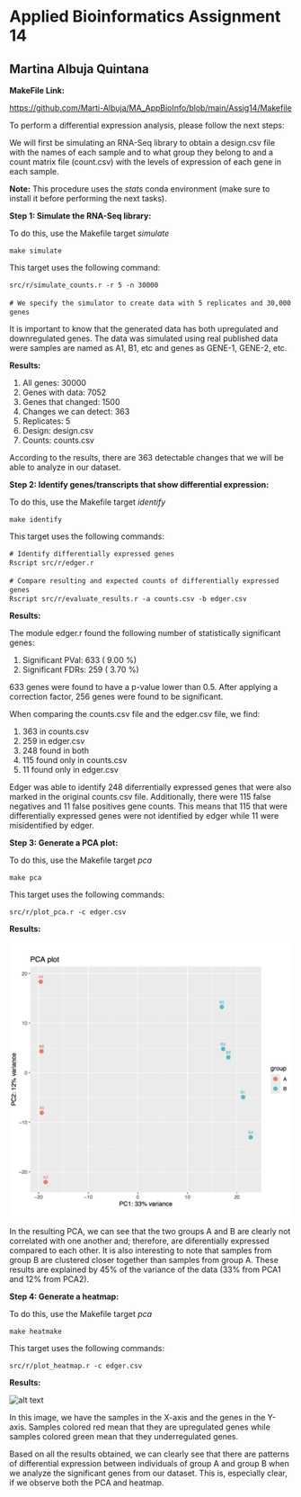 # Applied Bioinformatics Assignment 14
## Martina Albuja Quintana

**MakeFile Link:** 

https://github.com/Marti-Albuja/MA_AppBioInfo/blob/main/Assig14/Makefile

To perform a differential expression analysis, please follow the next steps:

We will first be simulating an RNA-Seq library to obtain a design.csv file with the names of each sample and to what group they belong to and a count matrix file (count.csv) with the levels of expression of each gene in each sample. 

**Note:** This procedure uses the *stats* conda environment (make sure to install it before performing the next tasks).

**Step 1: Simulate the RNA-Seq library:**

To do this, use the Makefile target *simulate* 

    make simulate

This target uses the following command:

    src/r/simulate_counts.r -r 5 -n 30000

    # We specify the simulator to create data with 5 replicates and 30,000 genes

It is important to know that the generated data has both upregulated and downregulated genes. The data was simulated using real published data were samples are named as A1, B1, etc and genes as GENE-1, GENE-2, etc.

**Results:**

1. All genes: 30000
2. Genes with data: 7052 
3. Genes that changed: 1500 
4. Changes we can detect: 363 
5. Replicates: 5 
6. Design: design.csv 
7. Counts: counts.csv 

According to the results, there are 363 detectable changes that we will be able to analyze in our dataset.

**Step 2: Identify genes/transcripts that show differential expression:**

To do this, use the Makefile target *identify* 

    make identify

This target uses the following commands:
	
    # Identify differentially expressed genes
    Rscript src/r/edger.r

	# Compare resulting and expected counts of differentially expressed genes 
	Rscript src/r/evaluate_results.r -a counts.csv -b edger.csv

**Results:**

The module edger.r found the following number of statistically significant genes:

1. Significant PVal:  633 ( 9.00 %)
2. Significant FDRs:  259 ( 3.70 %)

633 genes were found to have a p-value lower than 0.5. After applying a correction factor, 256 genes were found to be significant.  

When comparing the counts.csv file and the edger.csv file, we find:

1. 363 in counts.csv 
2. 259 in edger.csv 
3. 248 found in both
4. 115 found only in counts.csv 
5. 11 found only in edger.csv 

Edger was able to identify 248 diferrentially expressed genes that were also marked in the original counts.csv file. Additionally, there were 115 false negatives and 11 false positives gene counts. This means that 115 that were differentially expressed genes were not identified by edger while 11 were misidentified by edger. 

**Step 3: Generate a PCA plot:**

To do this, use the Makefile target *pca* 

    make pca

This target uses the following commands:

    src/r/plot_pca.r -c edger.csv

**Results:**

![alt text](https://github.com/Marti-Albuja/MA_AppBioInfo/blob/main/Assig14/Images/Image1.png)

In the resulting PCA, we can see that the two groups A and B are clearly not correlated with one another and; therefore, are diferentially expressed compared to each other. It is also interesting to note that samples from group B are clustered closer together than samples from group A. These results are explained by 45% of the variance of the data (33% from PCA1 and 12% from PCA2).

**Step 4: Generate a heatmap:**

To do this, use the Makefile target *pca* 

    make heatmake

This target uses the following commands:

    src/r/plot_heatmap.r -c edger.csv

**Results:**

![alt text](image-1.png)

In this image, we have the samples in the X-axis and the genes in the Y-axis. Samples colored red mean that they are upregulated genes while samples colored green mean that they underregulated genes.

Based on all the results obtained, we can clearly see that there are patterns of differential expression between individuals of group A and group B when we analyze the significant genes from our dataset. This is, especially clear, if we observe both the PCA and heatmap.





